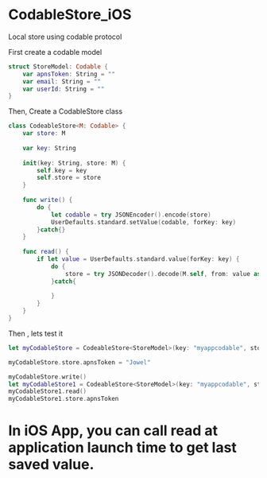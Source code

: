 # CodableStore_iOS
Local store using codable protocol 

First create a codable model 
```Swift
struct StoreModel: Codable {
    var apnsToken: String = ""
    var email: String = ""
    var userId: String = ""
}
```

Then, Create a CodableStore class 
```Swift
class CodeableStore<M: Codable> {
    var store: M
    
    var key: String
    
    init(key: String, store: M) {
        self.key = key
        self.store = store
    }
    
    func write() {
        do {
            let codable = try JSONEncoder().encode(store)
            UserDefaults.standard.setValue(codable, forKey: key)
        }catch{}
    }
    
    func read() {
        if let value = UserDefaults.standard.value(forKey: key) {
            do {
                store = try JSONDecoder().decode(M.self, from: value as! Data)
            }catch{
                
            }
        }
    }
}
```
Then , lets test it 

```Swift
let myCodableStore = CodeableStore<StoreModel>(key: "myappcodable", store: StoreModel())

myCodableStore.store.apnsToken = "Jowel"

myCodableStore.write()
let myCodableStore1 = CodeableStore<StoreModel>(key: "myappcodable", store: StoreModel())
myCodableStore1.read()
myCodableStore1.store.apnsToken
```
# In iOS App, you can call read at application launch time to get last saved value. 



